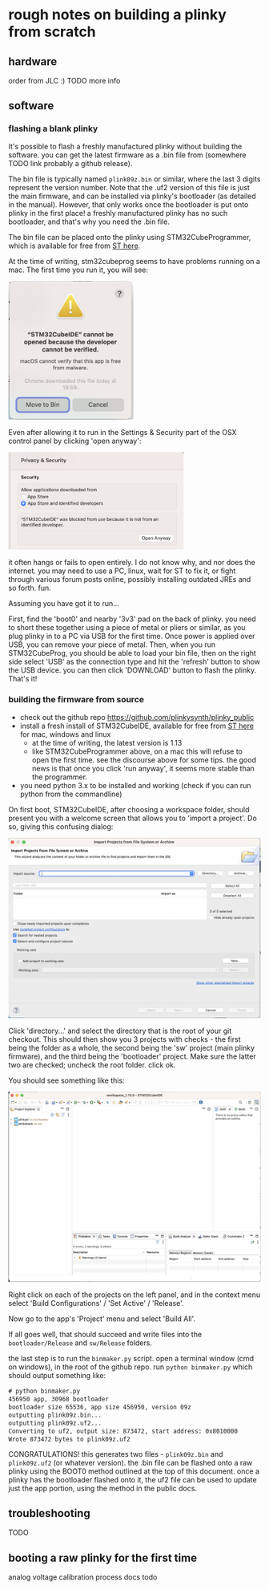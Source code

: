 # rough notes on building a plinky from scratch

## hardware

order from JLC :)
TODO more info

## software

### flashing a blank plinky
It's possible to flash a freshly manufactured plinky without building the software. you can get the latest firmware as a .bin file from (somewhere TODO link probably a github release). 

The bin file is typically named `plink09z.bin` or similar, where the last 3 digits represent the version number. Note that the .uf2 version of this file is just the main firmware, and can be installed via plinky's bootloader (as detailed in the manual). However, that only works once the bootloader is put onto plinky in the first place! a freshly manufactured plinky has no such bootloader, and that's why you need the .bin file. 

The bin file can be placed onto the plinky using STM32CubeProgrammer, which is available for free from [ST here](https://www.st.com/en/development-tools/stm32cubeprog.html). 

At the time of writing, stm32cubeprog seems to have problems running on a mac. The first time you run it, you will see:

<img src="imgs/macsarecrap1.png" width="250">

Even after allowing it to run in the Settings & Security part of the OSX control panel by clicking 'open anyway':

<img src="imgs/macsarecrap2.png" width="350">

it often hangs or fails to open entirely. I do not know why, and nor does the internet. you may need to use a PC, linux, wait for ST to fix it, or fight through various forum posts online, possibly installing outdated JREs and so forth. fun. 

Assuming you have got it to run...

First, find the 'boot0' and nearby '3v3' pad on the back of plinky. you need to short these together using a piece of metal or pliers or similar, as you plug plinky in to a PC via USB for the first time. Once power is applied over USB, you can remove your piece of metal. Then, when you run STM32CubeProg, you should be able to load your bin file, then on the right side select 'USB' as the connection type and hit the 'refresh' button to show the USB device. you can then click 'DOWNLOAD' button to flash the plinky. That's it!

### building the firmware from source

* check out the github repo https://github.com/plinkysynth/plinky_public 
* install a fresh install of STM32CubeIDE, available for free from [ST here](https://www.st.com/en/development-tools/stm32cubeide.html) for mac, windows and linux
    * at the time of writing, the latest version is 1.13
    * like STM32CubeProgrammer above, on a mac this will refuse to open the first time. see the discourse above for some tips. the good news is that once you click 'run anyway', it seems more stable than the programmer. 
* you need python 3.x to be installed and working (check if you can run python from the commandline)

On first boot, STM32CubeIDE, after choosing a workspace folder, should present you with a welcome screen that allows you to 'import a project'. Do so, giving this confusing dialog:

<img src="imgs/importdialog.png">

Click 'directory...' and select the directory that is the root of your git checkout. This should then show you 3 projects with checks - the first being the folder as a whole, the second being the 'sw' project (main plinky firmware), and the third being the 'bootloader' project. Make sure the latter two are checked; uncheck the root folder. click ok.

You should see something like this:

<img src="imgs/project.png">

Right click on each of the projects on the left panel, and in the context menu select 'Build Configurations' / 'Set Active' / 'Release'.

Now go to the app's 'Project' menu and select 'Build All'.

If all goes well, that should succeed and write files into the `bootloader/Release` and `sw/Release` folders.

the last step is to run the `binmaker.py` script.
open a terminal window (cmd on windows), in the root of the github repo. run `python binmaker.py` which should output something like:

```
# python binmaker.py
456950 app, 30968 bootloader
bootloader size 65536, app size 456950, version 09z
outputting plink09z.bin...
outputting plink09z.uf2...
Converting to uf2, output size: 873472, start address: 0x8010000
Wrote 873472 bytes to plink09z.uf2
```

CONGRATULATIONS! this generates two files - `plink09z.bin` and `plink09z.uf2` (or whatever version).
the .bin file can be flashed onto a raw plinky using the BOOT0 method outlined at the top of this document.
once a plinky has the bootloader flashed onto it, the uf2 file can be used to update just the app portion, using the method in the public docs.


## troubleshooting

TODO

## booting a raw plinky for the first time

analog voltage calibration process docs todo

